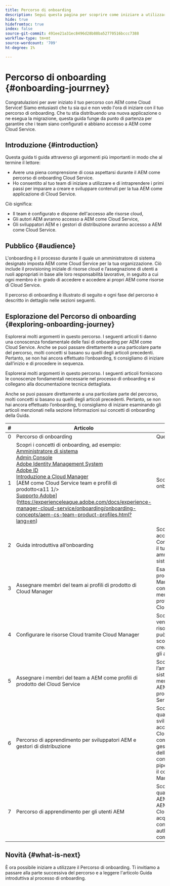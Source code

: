 ```yaml
---
title: Percorso di onboarding
description: Segui questa pagina per scoprire come iniziare a utilizzare il percorso di onboarding
hide: true
hidefromtoc: true
index: false
source-git-commit: 491ee21a31ec8496d28b88ba52770516bccc7388
workflow-type: tm+mt
source-wordcount: '709'
ht-degree: 1%

---
```


# Percorso di onboarding {#onboarding-jourrney}

Congratulazioni per aver iniziato il tuo percorso con AEM come Cloud Service! Siamo entusiasti che tu sia qui e non vedo l&#39;ora di iniziare con il tuo percorso di onboarding. Che tu stia distribuendo una nuova applicazione o ne esegua la migrazione, questa guida funge da punto di partenza per garantire che i team siano configurati e abbiano accesso a AEM come Cloud Service.

## Introduzione {#introduction}

Questa guida ti guida attraverso gli argomenti più importanti in modo che al termine il lettore:

* Avere una piena comprensione di cosa aspettarsi durante il AEM come percorso di onboarding Cloud Service.
* Ho consentito al tuo team di iniziare a utilizzare e di intraprendere i primi passi per imparare a creare e sviluppare contenuti per la tua AEM come applicazione di Cloud Service.

Ciò significa:

* Il team è configurato e dispone dell&#39;accesso alle risorse cloud,
* Gli autori AEM avranno accesso a AEM come Cloud Service,
* Gli sviluppatori AEM e i gestori di distribuzione avranno accesso a AEM come Cloud Service.


## Pubblico {#audience}

L&#39;onboarding è il processo durante il quale un amministratore di sistema designato imposta AEM come Cloud Service per la tua organizzazione. Ciò include il provisioning iniziale di risorse cloud e l’assegnazione di utenti a ruoli appropriati in base alle loro responsabilità lavorative, in seguito a cui ogni membro è in grado di accedere e accedere ai propri AEM come risorse di Cloud Service.

Il percorso di onboarding è illustrato di seguito e ogni fase del percorso è descritto in dettaglio nelle sezioni seguenti.

## Esplorazione del Percorso di onboarding {#exploring-onboarding-journey}


Esplorerai molti argomenti in questo percorso. I seguenti articoli ti danno una conoscenza fondamentale delle fasi di onboarding per AEM come Cloud Service. Anche se puoi passare direttamente a una particolare parte del percorso, molti concetti si basano su quelli degli articoli precedenti. Pertanto, se non hai ancora effettuato l’onboarding, ti consigliamo di iniziare dall’inizio e di procedere in sequenza.

Esplorerai molti argomenti in questo percorso. I seguenti articoli forniscono le conoscenze fondamentali necessarie nel processo di onboarding e si collegano alla documentazione tecnica dettagliata.

Anche se puoi passare direttamente a una particolare parte del percorso, molti concetti si basano su quelli degli articoli precedenti. Pertanto, se non hai ancora effettuato l’onboarding, ti consigliamo di iniziare esaminando gli articoli menzionati nella sezione Informazioni sui concetti di onboarding della Guida.

| # | Articolo | Descrizione |
|---|---|---|
| 0 | Percorso di onboarding | Questo documento |
| 1 | Scopri i concetti di onboarding, ad esempio:<br>[Amministratore di sistema](https://experienceleague.adobe.com/docs/experience-manager-cloud-service/onboarding/onboarding-concepts/system-administrator.html?lang=en)<br>[Admin Console](https://experienceleague.adobe.com/docs/experience-manager-cloud-service/onboarding/onboarding-concepts/admin-console.html?lang=en)<br>[Adobe Identity Management System](https://experienceleague.adobe.com/docs/experience-manager-cloud-service/onboarding/onboarding-concepts/ims.html?lang=en)<br>[Adobe ID](https://experienceleague.adobe.com/docs/experience-manager-cloud-service/onboarding/onboarding-concepts/adobe-id.html?lang=en)<br>[Introduzione a Cloud Manager](https://experienceleague.adobe.com/docs/experience-manager-cloud-service/onboarding/onboarding-concepts/cloud-manager-introduction.html?lang=en)<br>[AEM come Cloud Service team e profili di prodotto&lt;a11 1/><br>[Supporto Adobe](https://experienceleague.adobe.com/docs/experience-manager-cloud-service/onboarding/onboarding-concepts/onboarding-help-resources.html?lang=en)](https://experienceleague.adobe.com/docs/experience-manager-cloud-service/onboarding/onboarding-concepts/aem-cs-team-product-profiles.html?lang=en) | Scopri i concetti di onboarding. |
| 2 | Guida introduttiva all’onboarding | Scopri come accedere ad Admin Console e controllare il tuo profilo come amministratore di sistema |
| 3 | Assegnare membri del team ai profili di prodotto di Cloud Manager | Esamina i profili di prodotto di Cloud Manager e scopri come assegnare i membri del team ai profili di prodotto di Cloud Manager. |
| 4 | Configurare le risorse Cloud tramite Cloud Manager | Scopri come vengono create le risorse cloud e chi può farlo. Inoltre, scopri come vengono creati il programma e gli ambienti cloud. |
| 5 | Assegnare i membri del team a AEM come profili di prodotto del Cloud Service | Scopri come l’amministratore di sistema assegna i membri del team a AEM come profili di prodotto di Cloud Service. |
| 6 | Percorso di apprendimento per sviluppatori AEM e gestori di distribuzione | Scopri come, in qualità di sviluppatore, puoi accedere e gestire Cloud Manager Git e come, in qualità di gestore dell’implementazione, configurare le pipeline e distribuire il codice in Cloud Manager. |
| 7 | Percorso di apprendimento per gli utenti AEM | Scopri come, in qualità di autore AEM, puoi accedere AEM come istanza di Cloud Service e acquisire familiarità con i contenuti di authoring per AEM come Cloud Service. |

## Novità {#what-is-next}

È ora possibile iniziare a utilizzare il Percorso di onboarding. Ti invitiamo a passare alla parte successiva del percorso e a leggere l&#39;articolo Guida introduttiva al processo di onboarding.